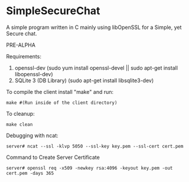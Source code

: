 # SimpleSecureChat
A simple program written in C mainly using libOpenSSL for a Simple, yet Secure chat.

PRE-ALPHA

Requirements:
1. openssl-dev (sudo yum install openssl-devel || sudo apt-get install libopenssl-dev) 
4. SQLite 3 (DB Library) (sudo apt-get install libsqlite3-dev)

To compile the client install "make" and run:

    make #(Run inside of the client directory)
To cleanup:

    make clean
    
Debugging with ncat: 

    server# ncat --ssl -klvp 5050 --ssl-key key.pem --ssl-cert cert.pem 


Command to Create Server Certificate 

    server# openssl req -x509 -newkey rsa:4096 -keyout key.pem -out cert.pem -days 365 

